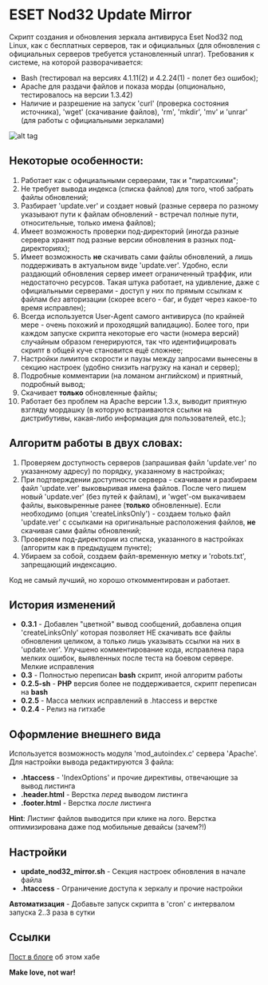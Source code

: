 ESET Nod32 Update Mirror
=========

Скрипт создания и обновления зеркала антивируса Eset Nod32 под Linux, как с бесплатных серверов, так и официальных (для обновления с официальных серверов требуется установленный unrar). Требования к системе, на которой разворачивается:

  - Bash (тестировал на версиях 4.1.11(2) и 4.2.24(1) - полет без ошибок);
  - Apache для раздачи файлов и показа морды (опционально, тестировалось на версии 1.3.42)
  - Наличие и разрешение на запуск 'curl' (проверка состояния источника), 'wget' (скачивание файлов), 'rm', 'mkdir', 'mv' и 'unrar' (для работы с официальными зеркалами)

![alt tag](http://oi60.tinypic.com/20f3w21.jpg)

Некоторые особенности:
-----------

  1. Работает как с официальными серверами, так и "пиратскими";
  2. Не требует вывода индекса (списка файлов) для того, чтоб забрать файлы обновлений;
  3. Разбирает 'update.ver' и создает новый (разные сервера по разному указывают пути к файлам обновлений - встречал полные пути, относительные, только имена файлов);
  4. Имеет возможность проверки под-директорий (иногда разные сервера хранят под разные версии обновления в разных под-директориях);
  5. Имеет возможность **не** скачивать сами файлы обновлений, а лишь поддерживать в актуальном виде 'update.ver'. Удобно, если раздающий обновления сервер имеет ограниченный траффик, или недостаточно ресурсов. Такая штука работает, на удивление, даже с официальными серверами - доступ у них по прямым ссылкам к файлам _без_ авторизации (скорее всего - баг, и будет через какое-то время исправлен);
  6. Всегда используется User-Agent самого антивируса (по крайней мере - очень похожий и проходящий валидацию). Более того, при каждом запуске скрипта некоторые его части (номера версий) случайным образом генерируются, так что идентифицировать скрипт в общей куче становится ещё сложнее;
  7. Настройки лимитов скорости и паузы между запросами вынесены в секцию настроек (удобно снизить нагрузку на канал и сервер);
  8. Подробные комментарии (на ломаном английском) и приятный, подробный вывод;
  9. Скачивает **только** обновленные файлы;
  10. Работает без проблем на Apache версии 1.3.x, выводит приятную взгляду мордашку (в которую встраиваются ссылки на дистрибутивы, какая-либо информация для пользователей, etc.);


Алгоритм работы в двух словах:
-----------

  1. Проверяем доступность серверов (запрашивая файл 'update.ver' по указанному адресу) по порядку, указанному в настройках;
  2. При подтверждении доступности сервера - скачиваем и разбираем файл 'update.ver' выковыривая имена файлов. После чего пишем новый 'update.ver' (без путей к файлам), и 'wget'-ом выкачиваем файлы, выковыренные ранее (**только** обновленные). Если необходимо (опция 'createLinksOnly') - создаем только файл 'update.ver' с ссылками на оригинальные расположения файлов, **не** скачивая сами файлы обновлений;
  4. Проверяем под-директории из списка, указанного в настройках (алгоритм как в предыдущем пункте);
  3. Убираем за собой, создаем файл-временную метку и 'robots.txt', запрещающий индексацию.

Код не самый лучший, но хорошо откомментирован и работает.

История изменений
----

* **0.3.1** - Добавлен "цветной" вывод сообщений, добавлена опция 'createLinksOnly' которая позволяет НЕ скачивать все файлы обновления целиком, а только лишь указывать ссылки на них в 'update.ver'. Улучшено комментирование кода, исправлена пара мелких ошибок, выявленных после теста на боевом сервере. Мелкие исправления
* **0.3** - Полностью переписан **bash** скрипт, иной алгоритм работы
* **0.2.5-sh** - **PHP** версия более не поддерживается, скрипт переписан на **bash**
* **0.2.5** - Масса мелких исправлений в .htaccess и верстке
* **0.2.4** - Релиз на гитхабе

Оформление внешнего вида
-----------

Используется возможность модуля 'mod_autoindex.c' сервера 'Apache'. Для настройки вывода редактируются 3 файла:

* **.htaccess** - 'IndexOptions' и прочие директивы, отвечающие за вывод листинга
* **.header.html** - Верстка _перед_ выводом листинга
* **.footer.html** - Верстка _после_ листинга

**Hint**: Листинг файлов выводится при клике на лого. Верстка оптимизирована даже под мобильные девайсы (зачем?!)


Настройки
--------------
* **update_nod32_mirror.sh** - Секция настроек обновления в начале файла 
* **.htaccess** - Ограничение доступа к зеркалу и прочие настройки


**Автоматизация** - Добавьте запуск скрипта в 'cron' с интервалом запуска 2..3 раза в сутки

Ссылки
-----------
[Пост в блоге] об этом хабе

**Make love, not war!**

[Пост в блоге]:http://tmblr.co/ZYW79o1CrHcIG
